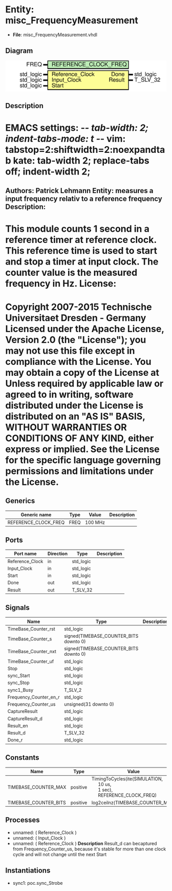 # Entity: misc_FrequencyMeasurement

- **File**: misc_FrequencyMeasurement.vhdl
## Diagram

![Diagram](misc_FrequencyMeasurement.svg "Diagram")
## Description

EMACS settings: -*-  tab-width: 2; indent-tabs-mode: t -*-
vim: tabstop=2:shiftwidth=2:noexpandtab
kate: tab-width 2; replace-tabs off; indent-width 2;
=============================================================================
Authors:					Patrick Lehmann
Entity:					measures a input frequency relativ to a reference frequency
Description:
-------------------------------------
This module counts 1 second in a reference timer at reference clock. This
reference time is used to start and stop a timer at input clock. The counter
value is the measured frequency in Hz.
License:
=============================================================================
Copyright 2007-2015 Technische Universitaet Dresden - Germany
Licensed under the Apache License, Version 2.0 (the "License");
you may not use this file except in compliance with the License.
You may obtain a copy of the License at
Unless required by applicable law or agreed to in writing, software
distributed under the License is distributed on an "AS IS" BASIS,
WITHOUT WARRANTIES OR CONDITIONS OF ANY KIND, either express or implied.
See the License for the specific language governing permissions and
limitations under the License.
=============================================================================
## Generics

| Generic name         | Type | Value   | Description |
| -------------------- | ---- | ------- | ----------- |
| REFERENCE_CLOCK_FREQ | FREQ | 100 MHz |             |
## Ports

| Port name       | Direction | Type      | Description |
| --------------- | --------- | --------- | ----------- |
| Reference_Clock | in        | std_logic |             |
| Input_Clock     | in        | std_logic |             |
| Start           | in        | std_logic |             |
| Done            | out       | std_logic |             |
| Result          | out       | T_SLV_32  |             |
## Signals

| Name                   | Type                                   | Description |
| ---------------------- | -------------------------------------- | ----------- |
| TimeBase_Counter_rst   | std_logic                              |             |
| TimeBase_Counter_s     | signed(TIMEBASE_COUNTER_BITS downto 0) |             |
| TimeBase_Counter_nxt   | signed(TIMEBASE_COUNTER_BITS downto 0) |             |
| TimeBase_Counter_uf    | std_logic                              |             |
| Stop                   | std_logic                              |             |
| sync_Start             | std_logic                              |             |
| sync_Stop              | std_logic                              |             |
| sync1_Busy             | T_SLV_2                                |             |
| Frequency_Counter_en_r | std_logic                              |             |
| Frequency_Counter_us   | unsigned(31 downto 0)                  |             |
| CaptureResult          | std_logic                              |             |
| CaptureResult_d        | std_logic                              |             |
| Result_en              | std_logic                              |             |
| Result_d               | T_SLV_32                               |             |
| Done_r                 | std_logic                              |             |
## Constants

| Name                  | Type     | Value                                                                                                                                                                            | Description |
| --------------------- | -------- | -------------------------------------------------------------------------------------------------------------------------------------------------------------------------------- | ----------- |
| TIMEBASE_COUNTER_MAX  | positive |  TimingToCycles(ite(SIMULATION,<br><span style="padding-left:20px"> 10 us,<br><span style="padding-left:20px"> 1 sec),<br><span style="padding-left:20px"> REFERENCE_CLOCK_FREQ) |             |
| TIMEBASE_COUNTER_BITS | positive |  log2ceilnz(TIMEBASE_COUNTER_MAX)                                                                                                                                                |             |
## Processes
- unnamed: ( Reference_Clock )
- unnamed: ( Input_Clock )
- unnamed: ( Reference_Clock )
**Description**
Result_d can becaptured from Frequency_Counter_us, because it's stable
for more than one clock cycle and will not change until the next Start

## Instantiations

- sync1: poc.sync_Strobe
